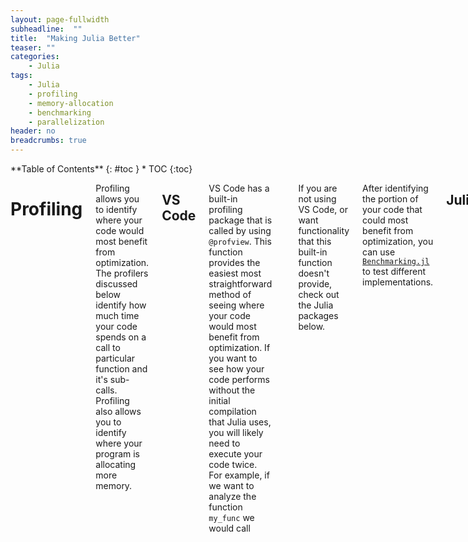 ```yaml
---
layout: page-fullwidth
subheadline:  ""
title:  "Making Julia Better"
teaser: ""
categories:
    - Julia
tags:
    - Julia
    - profiling
    - memory-allocation
    - benchmarking
    - parallelization
header: no
breadcrumbs: true
---
```

<div class="row">
<div class="medium-4 medium-push-8 columns" markdown="1">
<div class="panel radius" markdown="1">
**Table of Contents**
{: #toc }
*  TOC
{:toc}
</div>
</div><!-- /.medium-4.columns -->

<div class="medium-8 medium-pull-4 columns" markdown="1">

# Profiling

Profiling allows you to identify where your code would most benefit from optimization. The profilers discussed below identify how much time your code spends on a call to particular function and it's sub-calls. Profiling also allows you to identify where your program is allocating more memory.

## VS Code

VS Code has a built-in profiling package that is called by using `@profview`. This function provides the easiest most straightforward method of seeing where your code would most benefit from optimization. If you want to see how your code performs without the initial compilation that Julia uses, you will likely need to execute your code twice. For example, if we want to analyze the function `my_func` we would call
```julia
 # the results from this call might contain Julia compilation information
@profview my_func()

 # the results from this call should show only runtime information about the function
@profview my_func()
```
If you are not using VS Code, or want functionality that this built-in function doesn't provide, check out the Julia packages below.

After identifying the portion of your code that could most benefit from optimization, you can use [`Benchmarking.jl`]() to test different implementations.

## Julia

Julia provides a profiling package, straightforwardly called [`Profiler.jl`](https://docs.julialang.org/en/v1/manual/profile/). The output that comes with the standard library is purely text-based. If you want to generate flamegraphs as a visual way to profile the code, like the one below, we need to import more packages.

<img class="t60" src="{{ site.urlimg }}flamegraph_example.png" alt="Example of a flamegraph" caption="Example of a flamegraph from the [FlameGraphs.jl](https://timholy.github.io/FlameGraphs.jl/stable/#) documentation page.">

`FlameGraphs.jl` provides the basic functionality to convert the data given by Julia's `Profile.jl` into something that we can plot. We then need to add `ProfileView.jl` to be able to generate interactive plots.

## Basic Commands

If you decide to only include the `Profile.jl` package then you would run the following code to profile the function `myfunc`:

```julia
myfunc(); # run once to force compilation and avoid profiling Julia's compiler'

using Profile
@profile myfunc()

Profile.print()
```

The [`Profiler.jl` documentation](https://docs.julialang.org/en/v1/manual/profile/) explains how to interpret the output. Every time you profile a piece of code with `@profile` the output is added to a buffer that is printed with `Profile.print()`. If you want to start fresh you can run `Profile.clear()`. More in-depth information about profiling your code with only `Profile.jl` is available in the documentation.

If you decide to generate flamegraphs, you will use both `FlameGraphs.jl` and `ProfileView.jl`. Additionally, it seems that if you specifically want an SVG you should also include `ProfileSVG.jl`. The examples in the documentation use the command `@profview f(args...)` to profile the code, which is shorthand for `Profile.clear(); @profile f(args...); ProfileView.view()`. In VSCode you will get an error if you try to use this shorthand. VS Code has its own `@profview` defined, which creates a conflict. You can fix the conflict by specifying `ProfileView.@profview`. I tested this on my own code and the input and results are shown below.

```julia
using T4Chain # name of the module that I'm coding up
using Profile, FlameGraphs, ProfileView # packages for profiling

# running once to force compilation, saving results for plotting and analysis
Eavg, Econv, tempAvg = T4Chain.OneDThermal()

ProfileView.@profview T4Chain.OneDThermal()
```

<img class="t60" src="{{ site.urlimg }}flamegraph_Sina-example.png" alt="Example of a flamegraph" caption="Example of a flamegraph from Sina's code.">

# Memory Allocation

Julia allows you to track line-by-line allocation. To do this, you need to start Julia with the `--track-allocation=<setting>` command-line option. The settings available are `none`, the default, doesn't measure allocation, `user`, measure memory allocation everywhere except Julia's core code, and `all`, which does include Julia's core code. Typically, you are interested in analysing your own code and will use the `user` setting.

After starting Julia with this command-line option, you can run the code that you want analysed. Because compilation requires memory allocation, it is recommended that you force compilation by executing your code and any auxiliary statements it requires before then calling `Profile.clear_malloc_data()`. This command resets all allocation counters and allows a compilation free view of the memory allocation in your code. After again executing the commands you wish to analyse, quit Julia to trigger the generation of `.mem.` files. These files contain the line-by-line analysis of your code. For every line where memory was allocated, the total amount in bytes is recorded on the left. For example, a section of my analysed code reads

```bash
        - function velocityRescale(T::Float64, pSection, osc::Oscillators)
        -     # determine current kinetic energy of region being rescaled
        -     # choice of units results in KE being equal to the temperature
        - 
        -     # handle a section that is broken into two pieces
  9600144     temp = []
        0     for k in pSection
1273614608         push!(temp, k .* k)
        -     end
        0     KE = sum(temp)
        -     temp = 0
        -     # if KE has a length greater than 1 (i.e. is not just a number) then we had two sections and need to sum again
        0     if length(KE) > 1
  1600032         KE = sum(KE)
        -     end
        - 
        -     # determine scaling factor
        -     # osc.N is the total number of oscillators in the system
        -     # the number per region (hot,cold,system) is a third of the total
  9600144     λ = sqrt((osc.N / 3) * T / KE)
        - 
        -     # re-scale the momentum
        0     return λ .* pSection
        - end
```

# Benchmarking

# Parallelization